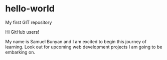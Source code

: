 # hello-world
My first GIT repository

Hi GitHub users!

My name is Samuel Bunyan and I am excited to begin this journey of learning. Look out for upcoming web development projects I am going to be embarking on.
